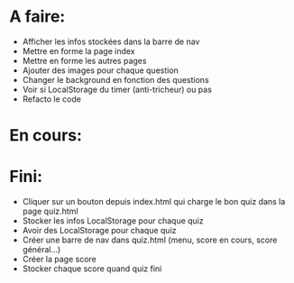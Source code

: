 # A faire:
- Afficher les infos stockées dans la barre de nav
- Mettre en forme la page index
- Mettre en forme les autres pages
- Ajouter des images pour chaque question
- Changer le background en fonction des questions
- Voir si LocalStorage du timer (anti-tricheur) ou pas
- Refacto le code


# En cours:

# Fini:
- Cliquer sur un bouton depuis index.html qui charge le bon quiz dans la page quiz.html
- Stocker les infos LocalStorage pour chaque quiz
- Avoir des LocalStorage pour chaque quiz
- Créer une barre de nav dans quiz.html (menu, score en cours, score général...)
- Créer la page score
- Stocker chaque score quand quiz fini